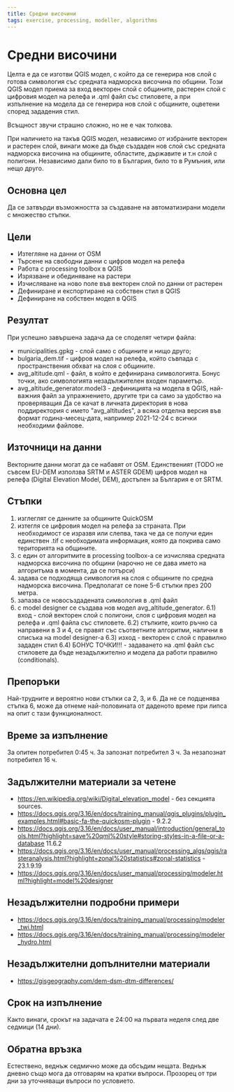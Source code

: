 ```yaml
---
title: Средни височини
tags: exercise, processing, modeller, algorithms
---
```


# Средни височини

Целта е да се изготви QGIS модел, с който да се генерира нов слой с готова симвология със средната надморска височина по общини. Този QGIS модел приема за вход векторен слой с общините, растерен слой с цифровия модел на релефа и .qml файл със стиловете, а при изпълнение на модела да се генерира нов слой с общините, оцветени според зададения стил.

Всъщност звучи страшно сложно, но не е чак толкова.

При наличието на такъв QGIS модел, независимо от избраните векторен и растерен слой, винаги може да бъде създаден нов слой със средната надморска височина на общините, областите, държавите и т.н слой с полигони. Независимо дали било то в България, било то в Румъния, или нещо друго.

## Основна цел
Да се затвърди възможността за създаване на автоматизирани модели с множество стъпки.

## Цели
- Изтегляне на данни от OSM
- Търсене на свободни данни с цифров модел на релефа
- Работа с processing toolbox в QGIS
- Изрязване и обединяване на растери
- Изчисляване на ново поле във векторен слой по данни от растерен
- Дефиниране и експортиране на собствен стил в QGIS
- Дефиниране на собствен модел в QGIS

## Резултат
При успешно завършена задача да се споделят четири файла:
- municipalities.gpkg - слой само с общините и нищо друго;
- bulgaria_dem.tif - цифров модел на релефа, който съвпада с пространствения обхват на слоя с общините.
- avg_altitude.qml - файл, в който е дефинирана символогията. Бонус точки, ако символогията незадължителен входен параметър.
- avg_altitude_generator.model3 - дефиницията на модела в QGIS, най-важния файл за упражнението, другите три са само за удобство на проверяващия
Да се качат в личната директория в нова поддиректория с името "avg_altitudes", а всяка отделна версия във формат година-месец-дата, например 2021-12-24 с всички необходими файлове.

## Източници на данни
Векторните данни могат да се набавят от OSM.
Единственият (TODO не съвсем EU-DEM използва SRTM и ASTER GDEM) цифров модел на релефа (Digital Elevation Model, DEM), достъпен за България е от SRTM.

## Стъпки
1) изглеглят се данните за общините QuickOSM
2) изтегля се цифровия модел на релефа за страната. При необходимост се изразвя или слепва, така че да се получи един единствен .tif с необходимата информация, която да покрива само територията на общините.
3) с един от алгоритмите в processing toolbox-а се изчислява средната надморска височина по общини (нарочно не се дава името на алгоритъма в момента, да се потърси)
4) задава се подходяща симвология на слоя с общините по средна надморска височина. Предполагат се поне 5-6 стъпки през 200 метра.
5) запазва се новосъздадената симвология в .qml файл
6) с model designer се създава нов модел avg_altitude_generator.
6.1) вход - слой векторен слой с полигони, слоя с цифровия модел на релефа и .qml файла със стиловете.
6.2) стъпките, които ръчно са направени в 3 и 4, се правят със съответните алгоритми, налични в списъка на model designer-а
6.3) изход - векторен с слой с правилно зададен стил
6.4) БОНУС ТОЧКИ!!! - задаването на .qml файл със стиловете да бъде незадължително и модела да работи правилно (conditionals).

## Препоръки
Най-трудните и вероятно нови стъпки са 2, 3, и 6. Да не се подценява стъпка 6, може да отнеме най-половината от даденото време при липса на опит с тази функционалност.

## Време за изпълнение
За опитен потребител 0:45 ч.
За запознат потребител 3 ч.
За незапознат потребител 16 ч.

## Задължителни материали за четене
- https://en.wikipedia.org/wiki/Digital_elevation_model - без секцията sources.
- https://docs.qgis.org/3.16/en/docs/training_manual/qgis_plugins/plugin_examples.html#basic-fa-the-quickosm-plugin - 9.2.2
- https://docs.qgis.org/3.16/en/docs/user_manual/introduction/general_tools.html?highlight=save%20qml%20style#storing-styles-in-a-file-or-a-database 11.6.2
- https://docs.qgis.org/3.16/en/docs/user_manual/processing_algs/qgis/rasteranalysis.html?highlight=zonal%20statistics#zonal-statistics - 23.1.9.19
- https://docs.qgis.org/3.16/en/docs/user_manual/processing/modeler.html?highlight=model%20designer

## Незадължителни подробни примери
- https://docs.qgis.org/3.16/en/docs/training_manual/processing/modeler_twi.html
- https://docs.qgis.org/3.16/en/docs/training_manual/processing/modeler_hydro.html

## Незадължителни допълнителни материали
- https://gisgeography.com/dem-dsm-dtm-differences/

## Срок на изпълнение
Както винаги, срокът на задачата е 24:00 на първата неделя след две седмици (14 дни).

## Обратна връзка
Естествено, веднъж седмично може да обсъдим нещата. Веднъж дневно също мога да отговарям на кратки въпроси. Прозорец от три дни за уточняващи въпроси по условието.


